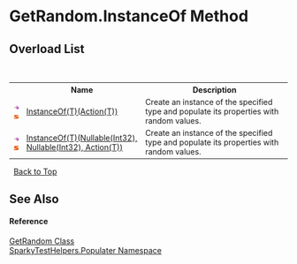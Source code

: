 # GetRandom.InstanceOf Method 
 


## Overload List
&nbsp;<table><tr><th></th><th>Name</th><th>Description</th></tr><tr><td>![Public method](media/pubmethod.gif "Public method")![Static member](media/static.gif "Static member")</td><td><a href="M_SparkyTestHelpers_Populater_GetRandom_InstanceOf__1">InstanceOf(T)(Action(T))</a></td><td>
Create an instance of the specified type and populate its properties with random values.</td></tr><tr><td>![Public method](media/pubmethod.gif "Public method")![Static member](media/static.gif "Static member")</td><td><a href="M_SparkyTestHelpers_Populater_GetRandom_InstanceOf__1_1">InstanceOf(T)(Nullable(Int32), Nullable(Int32), Action(T))</a></td><td>
Create an instance of the specified type and populate its properties with random values.</td></tr></table>&nbsp;
<a href="#getrandom.instanceof-method">Back to Top</a>

## See Also


#### Reference
<a href="T_SparkyTestHelpers_Populater_GetRandom">GetRandom Class</a><br /><a href="N_SparkyTestHelpers_Populater">SparkyTestHelpers.Populater Namespace</a><br />